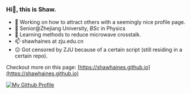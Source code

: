 ### Hi👋, this is Shaw.

- 🔭 Working on how to attract others with a seemingly nice profile page.
- 💬 Senior@Zhejiang University, *BSc* in Physics
- 🌱 Learning methods to reduce microwave crosstalk.
- 📫 shawhaines at zju.edu.cn
- 😐 Got censored by ZJU because of a certain script (still residing in a certain repo).

Checkout more on this page: [https://shawhaines.github.io](https://shawhaines.github.io)


[![My Github Profile](https://github-readme-stats.vercel.app/api?username=ShawHaines)]()

<!--
**ShawHaines/ShawHaines** is a ✨ _special_ ✨ repository because its `README.md` (this file) appears on your GitHub profile.

Here are some ideas to get you started:

- 🔭 I’m currently working on ...
- 🌱 I’m currently learning ...
- 👯 I’m looking to collaborate on ...
- 🤔 I’m looking for help with ...
- 💬 Ask me about ...
- 📫 How to reach me: ...
- 😄 Pronouns: ...
- ⚡ Fun fact: ...
-->
